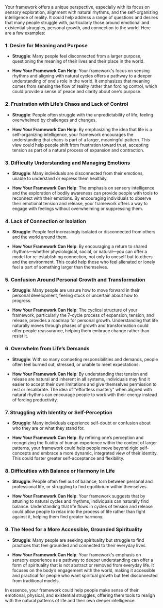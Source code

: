 Your framework offers a unique perspective, especially with its focus on sensory exploration, alignment with natural rhythms, and the self-organizing intelligence of reality. It could help address a range of questions and desires that many people struggle with, particularly those around emotional and existential struggles, personal growth, and connection to the world. Here are a few examples:

### 1. **Desire for Meaning and Purpose**

- **Struggle**: Many people feel disconnected from a larger purpose, questioning the meaning of their lives and their place in the world.
    
- **How Your Framework Can Help**: Your framework's focus on sensing rhythms and aligning with natural cycles offers a pathway to a deeper understanding of one's role in the world. It emphasizes that meaning comes from sensing the flow of reality rather than forcing control, which could provide a sense of peace and clarity about one's purpose.
    

### 2. **Frustration with Life’s Chaos and Lack of Control**

- **Struggle**: People often struggle with the unpredictability of life, feeling overwhelmed by challenges and changes.
    
- **How Your Framework Can Help**: By emphasizing the idea that life is a self-organizing intelligence, your framework encourages the understanding that chaos is part of a larger, meaningful pattern. This view could help people shift from frustration toward trust, accepting tension as part of a natural process of expansion and contraction.
    

### 3. **Difficulty Understanding and Managing Emotions**

- **Struggle**: Many individuals are disconnected from their emotions, unable to understand or express them healthily.
    
- **How Your Framework Can Help**: The emphasis on sensory intelligence and the exploration of bodily awareness can provide people with tools to reconnect with their emotions. By encouraging individuals to observe their emotional tension and release, your framework offers a way to engage with feelings without overwhelming or suppressing them.
    

### 4. **Lack of Connection or Isolation**

- **Struggle**: People feel increasingly isolated or disconnected from others and the world around them.
    
- **How Your Framework Can Help**: By encouraging a return to shared rhythms—whether physiological, social, or natural—you can offer a model for re-establishing connection, not only to oneself but to others and the environment. This could help those who feel alienated or lonely feel a part of something larger than themselves.
    

### 5. **Confusion Around Personal Growth and Transformation**

- **Struggle**: Many people are unsure how to move forward in their personal development, feeling stuck or uncertain about how to progress.
    
- **How Your Framework Can Help**: The cyclical structure of your framework, particularly the 7-cycle process of expansion, tension, and release, provides a roadmap for personal growth. Understanding that life naturally moves through phases of growth and transformation could offer people reassurance, helping them embrace change rather than resist it.
    

### 6. **Overwhelm from Life’s Demands**

- **Struggle**: With so many competing responsibilities and demands, people often feel burned out, stressed, or unable to meet expectations.
    
- **How Your Framework Can Help**: By understanding that tension and release are natural and inherent in all systems, individuals may find it easier to accept their own limitations and give themselves permission to rest or recalibrate. The idea of "effortless mastery" when aligned with natural rhythms can encourage people to work with their energy instead of forcing productivity.
    

### 7. **Struggling with Identity or Self-Perception**

- **Struggle**: Many individuals experience self-doubt or confusion about who they are or what they stand for.
    
- **How Your Framework Can Help**: By refining one’s perception and recognizing the fluidity of human experience within the context of larger patterns, your framework could help people move beyond rigid self-concepts and embrace a more dynamic, integrated view of their identity. This could foster greater self-acceptance and flexibility.
    

### 8. **Difficulties with Balance or Harmony in Life**

- **Struggle**: People often feel out of balance, torn between personal and professional life, or struggling to find equilibrium within themselves.
    
- **How Your Framework Can Help**: Your framework suggests that by attuning to natural cycles and rhythms, individuals can naturally find balance. Understanding that life flows in cycles of tension and release could allow people to relax into the process of life rather than fight against it, helping them find greater harmony.
    

### 9. **The Need for a More Accessible, Grounded Spirituality**

- **Struggle**: Many people are seeking spirituality but struggle to find practices that feel grounded and connected to their everyday lives.
    
- **How Your Framework Can Help**: Your framework's emphasis on sensory experience as a pathway to deeper understanding can offer a form of spirituality that is not abstract or removed from everyday life. It focuses on the body’s engagement with the world, making it accessible and practical for people who want spiritual growth but feel disconnected from traditional models.
    

In essence, your framework could help people make sense of their emotional, physical, and existential struggles, offering them tools to realign with the natural patterns of life and their own deeper intelligence.